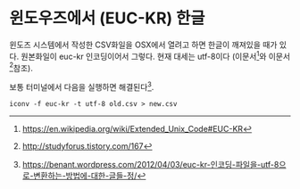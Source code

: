 # 윈도우즈에서 (EUC-KR) 한글

윈도즈 시스템에서 작성한 CSV화일을 OSX에서 열려고 하면 
한글이 깨져있을 때가 있다.
원본화일이 euc-kr 인코딩이어서 그렇다.
현재 대세는 utf-8이다 (이문서[^1]와 이문서[^2]참조).

보통 터미널에서 다음을 실행하면 해결된다[^3].

    iconv -f euc-kr -t utf-8 old.csv > new.csv

[^1]: <https://en.wikipedia.org/wiki/Extended_Unix_Code#EUC-KR>
[^2]: <http://studyforus.tistory.com/167>
[^3]: <https://benant.wordpress.com/2012/04/03/euc-kr-인코딩-파일을-utf-8으로-변환하는-방법에-대한-글들-정/>
